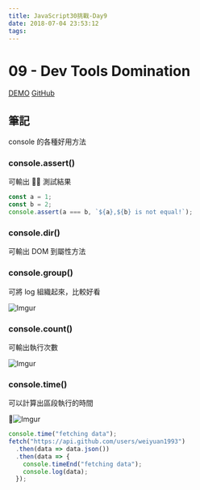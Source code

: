 ```yaml
---
title: JavaScript30挑戰-Day9
date: 2018-07-04 23:53:12
tags:
---
```


# 09 - Dev Tools Domination

[DEMO](https://weiyuan1993.github.io/JavaScript30/09-Dev-Tools-Domination/)
[GitHub](https://github.com/weiyuan1993/JavaScript30/tree/master/09-Dev-Tools-Domination)

## 筆記

console 的各種好用方法

<!--more-->

### console.assert()

可輸出  測試結果

```javascript
const a = 1;
const b = 2;
console.assert(a === b, `${a},${b} is not equal!`);
```

### console.dir()

可輸出 DOM 到屬性方法

### console.group()

可將 log 組織起來，比較好看

![Imgur](https://i.imgur.com/U3oOyHG.png)

### console.count()

可輸出執行次數

![Imgur](https://i.imgur.com/hO9WJm7.png)

### console.time()

可以計算出區段執行的時間

![Imgur](https://i.imgur.com/XPwaagB.png)

```javascript
console.time("fetching data");
fetch("https://api.github.com/users/weiyuan1993")
  .then(data => data.json())
  .then(data => {
    console.timeEnd("fetching data");
    console.log(data);
  });
```
